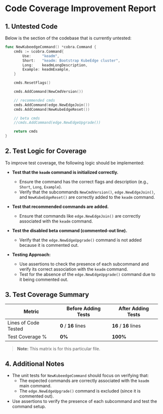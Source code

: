 
# Code Coverage Improvement Report

## 1. Untested Code

Below is the section of the codebase that is currently untested:

```go
func NewKubeedgeCommand() *cobra.Command {
	cmds := &cobra.Command{
		Use:     "keadm",
		Short:   "keadm: Bootstrap KubeEdge cluster",
		Long:    keadmLongDescription,
		Example: keadmExample,
	}

	cmds.ResetFlags()

	cmds.AddCommand(NewCmdVersion())

	// recommended cmds
	cmds.AddCommand(edge.NewEdgeJoin())
	cmds.AddCommand(NewKubeEdgeReset())

	// beta cmds
	//cmds.AddCommand(edge.NewEdgeUpgrade())

	return cmds
}
```

## 2. Test Logic for Coverage

To improve test coverage, the following logic should be implemented:

- **Test that the `keadm` command is initialized correctly.**
    - Ensure the command has the correct flags and description (e.g., `Short`, `Long`, `Example`).
    - Verify that the subcommands `NewCmdVersion()`, `edge.NewEdgeJoin()`, and `NewKubeEdgeReset()` are correctly added to the `keadm` command.

- **Test that recommended commands are added.**
    - Ensure that commands like `edge.NewEdgeJoin()` are correctly associated with the `keadm` command.

- **Test the disabled beta command (commented-out line).**
    - Verify that the `edge.NewEdgeUpgrade()` command is not added because it is commented out.

- **Testing Approach:**
    - Use assertions to check the presence of each subcommand and verify its correct association with the `keadm` command.
    - Test for the absence of the `edge.NewEdgeUpgrade()` command due to it being commented out.

## 3. Test Coverage Summary

| Metric            | Before Adding Tests | After Adding Tests |
|-------------------|---------------------|--------------------|
| Lines of Code Tested | **0** / **16** lines   | **16** / **16** lines   |
| Test Coverage %   | **0%** | **100%** |

> **Note:** This matrix is for this particular file.

## 4. Additional Notes

- The unit tests for `NewKubeedgeCommand` should focus on verifying that:
    - The expected commands are correctly associated with the `keadm` main command.
    - The `edge.NewEdgeUpgrade()` command is excluded (since it is commented out).
- Use assertions to verify the presence of each subcommand and test the command setup.
